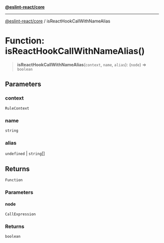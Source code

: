 [**@eslint-react/core**](../README.md)

***

[@eslint-react/core](../README.md) / isReactHookCallWithNameAlias

# Function: isReactHookCallWithNameAlias()

> **isReactHookCallWithNameAlias**(`context`, `name`, `alias`): (`node`) => `boolean`

## Parameters

### context

`RuleContext`

### name

`string`

### alias

`undefined` | `string`[]

## Returns

`Function`

### Parameters

#### node

`CallExpression`

### Returns

`boolean`
